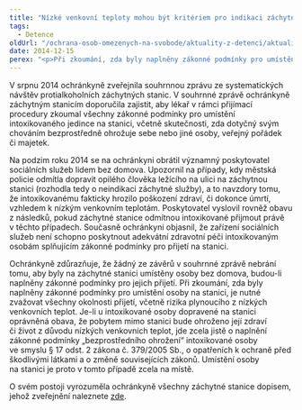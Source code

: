 ```yaml
---
title: "Nízké venkovní teploty mohou být kritériem pro indikaci záchytné služby"
tags:
  - Detence
oldUrl: "/ochrana-osob-omezenych-na-svobode/aktuality-z-detenci/aktuality-z-detenci-2014/nizke-venkovni-teploty-mohou-byt-kriteriem-pro-indikaci-zachytne-sluzby/"
date: 2014-12-15
perex: "<p>Při zkoumání, zda byly naplněny zákonné podmínky pro umístění osoby na stanici, je nutné zvažovat všechny okolnosti přijetí, včetně rizika plynoucího z nízkých venkovních teplot.</p>"
---
```


<!-- imported from the old website -->

<p>V srpnu 2014 ochránkyně zveřejnila souhrnnou zprávu ze systematických návštěv protialkoholních záchytných stanic. V souhrnné zprávě ochránkyně záchytným stanicím doporučila zajistit, aby lékař v rámci přijímací procedury zkoumal všechny zákonné podmínky pro umístění intoxikovaného jedince na stanici, včetně skutečnosti, zda dotyčný svým chováním bezprostředně ohrožuje sebe nebo jiné osoby, veřejný pořádek či majetek. </p><p>Na podzim roku 2014 se na ochránkyni obrátil významný poskytovatel sociálních služeb lidem bez domova. Upozornil na případy, kdy městská policie odmítla dopravit opilého člověka ležícího na ulici na záchytnou stanici (rozhodla tedy o neindikaci záchytné služby), a to navzdory tomu, že intoxikovanému fakticky hrozilo poškození zdraví, či dokonce úmrtí, vzhledem k nízkým venkovním teplotám. Poskytovatel vyslovil rovněž obavu z následků, pokud záchytné stanice odmítnou intoxikované přijmout právě v těchto případech. Současně ochránkyni objasnil, že zařízení sociálních služeb není schopno poskytnout adekvátní zdravotní péči intoxikovaným osobám splňujícím zákonné podmínky pro přijetí na stanici. </p><p>Ochránkyně zdůrazňuje, že žádný ze závěrů v souhrnné zprávě nebrání tomu, aby byly na záchytné stanici umístěny osoby bez domova, budou-li naplněny zákonné podmínky pro jejich přijetí. Při zkoumání, zda byly naplněny zákonné podmínky pro umístění osoby na stanici, je nutné zvažovat všechny okolnosti přijetí, včetně rizika plynoucího z nízkých venkovních teplot. Je-li u intoxikované osoby dopravené na stanici oprávněná obava, že pobytem mimo stanici bude ohroženo její zdraví či život z důvodu nízkých venkovních teplot, jde zcela jistě o naplnění zákonné podmínky „bezprostředního ohrožení“ intoxikované osoby ve smyslu § 17 odst. 2 zákona č. 379/2005 Sb., o opatřeních k ochraně před škodlivými látkami a o změně souvisejících zákonů. Umístění osoby na stanici je proto v tomto případě zcela na místě. </p>O svém postoji vyrozuměla ochránkyně všechny záchytné stanice dopisem, jehož zveřejnění naleznete <a href="http://www.ochrance.cz/fileadmin/user_upload/ochrana_osob/ZARIZENI/Zdravotnicka_zarizeni/Dopis-stanicim.pdf" target="_blank">zde</a>.
